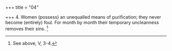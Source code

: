 +++
title = "04"

+++
4. Women (possess) an unequalled means of purification; they never become (entirely) foul. For month by month their temporary uncleanness removes their sins. [^3] 


[^3]:  See above, V, 3-4.
